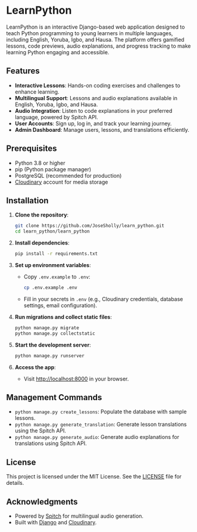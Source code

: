 # LearnPython

LearnPython is an interactive Django-based web application designed to teach Python programming to young learners in multiple languages, including English, Yoruba, Igbo, and Hausa. The platform offers gamified lessons, code previews, audio explanations, and progress tracking to make learning Python engaging and accessible.

## Features

- **Interactive Lessons**: Hands-on coding exercises and challenges to enhance learning.
- **Multilingual Support**: Lessons and audio explanations available in English, Yoruba, Igbo, and Hausa.
- **Audio Integration**: Listen to code explanations in your preferred language, powered by Spitch API.
- **User Accounts**: Sign up, log in, and track your learning journey.
- **Admin Dashboard**: Manage users, lessons, and translations efficiently.

## Prerequisites

- Python 3.8 or higher
- pip (Python package manager)
- PostgreSQL (recommended for production)
- [Cloudinary](https://cloudinary.com/) account for media storage

## Installation

1. **Clone the repository**:
   ```sh
   git clone https://github.com/JoseSholly/learn_python.git
   cd learn_python/learn_python
   ```

2. **Install dependencies**:
   ```sh
   pip install -r requirements.txt
   ```

3. **Set up environment variables**:
   - Copy `.env.example` to `.env`:
     ```sh
     cp .env.example .env
     ```
   - Fill in your secrets in `.env` (e.g., Cloudinary credentials, database settings, email configuration).

4. **Run migrations and collect static files**:
   ```sh
   python manage.py migrate
   python manage.py collectstatic
   ```

5. **Start the development server**:
   ```sh
   python manage.py runserver
   ```

6. **Access the app**:
   - Visit [http://localhost:8000](http://localhost:8000) in your browser.

## Management Commands

- `python manage.py create_lessons`: Populate the database with sample lessons.
- `python manage.py generate_translation`: Generate lesson translations using the Spitch API.
- `python manage.py generate_audio`: Generate audio explanations for translations using Spitch API.

## License

This project is licensed under the MIT License. See the [LICENSE](LICENSE) file for details.

## Acknowledgments

- Powered by [Spitch](https://spitch.io/) for multilingual audio generation.
- Built with [Django](https://www.djangoproject.com/) and [Cloudinary](https://cloudinary.com/).
